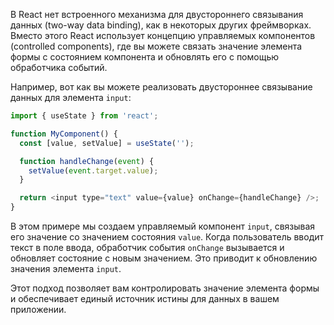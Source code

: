 В React нет встроенного механизма для двустороннего связывания данных (two-way data binding), как в некоторых других фреймворках. Вместо этого React использует концепцию управляемых компонентов (controlled components), где вы можете связать значение элемента формы с состоянием компонента и обновлять его с помощью обработчика событий.

Например, вот как вы можете реализовать двустороннее связывание данных для элемента `input`:
```javascript
import { useState } from 'react';

function MyComponent() {
  const [value, setValue] = useState('');

  function handleChange(event) {
    setValue(event.target.value);
  }

  return <input type="text" value={value} onChange={handleChange} />;
}
```
В этом примере мы создаем управляемый компонент `input`, связывая его значение со значением состояния `value`. Когда пользователь вводит текст в поле ввода, обработчик события `onChange` вызывается и обновляет состояние с новым значением. Это приводит к обновлению значения элемента `input`.

Этот подход позволяет вам контролировать значение элемента формы и обеспечивает единый источник истины для данных в вашем приложении.

